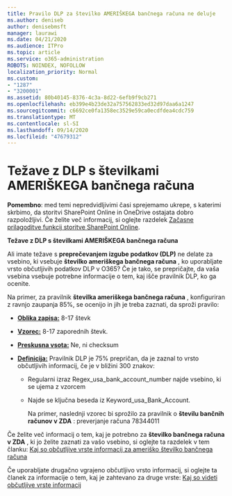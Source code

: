 ```yaml
---
title: Pravilo DLP za številko AMERIŠKEGA bančnega računa ne deluje
ms.author: deniseb
author: denisebmsft
manager: laurawi
ms.date: 04/21/2020
ms.audience: ITPro
ms.topic: article
ms.service: o365-administration
ROBOTS: NOINDEX, NOFOLLOW
localization_priority: Normal
ms.custom:
- "1287"
- "3200001"
ms.assetid: 80b40145-8376-4c3a-8d22-6efb9f9cb271
ms.openlocfilehash: eb399e4b23de32a757562833ed32d97daa6a1247
ms.sourcegitcommit: c6692ce0fa1358ec3529e59ca0ecdfdea4cdc759
ms.translationtype: MT
ms.contentlocale: sl-SI
ms.lasthandoff: 09/14/2020
ms.locfileid: "47679312"
---
```

# <a name="dlp-issues-with-us-bank-account-numbers"></a>Težave z DLP s številkami AMERIŠKEGA bančnega računa

**Pomembno**: med temi nepredvidljivimi časi sprejemamo ukrepe, s katerimi skrbimo, da storitvi SharePoint Online in OneDrive ostajata dobro razpoložljivi. Če želite več informacij, si oglejte razdelek [Začasne prilagoditve funkcij storitve SharePoint Online](https://aka.ms/ODSPAdjustments).

**Težave z DLP s številkami AMERIŠKEGA bančnega računa**

Ali imate težave s **preprečevanjem izgube podatkov (DLP)** ne delate za vsebino, ki vsebuje **številko ameriškega bančnega računa** , ko uporabljate vrsto občutljivih podatkov DLP v O365? Če je tako, se prepričajte, da vaša vsebina vsebuje potrebne informacije o tem, kaj išče pravilnik DLP, ko ga ocenite.
  
Na primer, za pravilnik **številka ameriškega bančnega računa** , konfiguriran z ravnjo zaupanja 85%, se ocenijo in jih je treba zaznati, da sproži pravilo:
  
- **[Oblika zapisa:](https://docs.microsoft.com/microsoft-365/compliance/sensitive-information-type-entity-definitions#format-77)** 8-17 števk

- **[Vzorec:](https://docs.microsoft.com/microsoft-365/compliance/sensitive-information-type-entity-definitions#pattern-77)** 8-17 zaporednih števk.

- **[Preskusna vsota:](https://docs.microsoft.com/microsoft-365/compliance/sensitive-information-type-entity-definitions#checksum-76)** Ne, ni checksum

- **[Definicija:](https://docs.microsoft.com/microsoft-365/compliance/sensitive-information-type-entity-definitions)** Pravilnik DLP je 75% prepričan, da je zaznal to vrsto občutljivih informacij, če je v bližini 300 znakov:

  - Regularni izraz Regex_usa_bank_account_number najde vsebino, ki se ujema z vzorcem

  - Najde se ključna beseda iz Keyword_usa_Bank_Account.

    Na primer, naslednji vzorec bi sprožilo za pravilnik o **številu bančnih računov v ZDA** : preverjanje računa 78344011

Če želite več informacij o tem, kaj je potrebno za **številko bančnega računa v ZDA** , ki jo želite zaznati za vašo vsebino, si oglejte ta razdelek v tem članku: [Kaj so občutljive vrste informacij za ameriško številko bančnega računa](https://docs.microsoft.com/microsoft-365/compliance/sensitive-information-type-entity-definitions#us-bank-account-number)
  
Če uporabljate drugačno vgrajeno občutljivo vrsto informacij, si oglejte ta članek za informacije o tem, kaj je zahtevano za druge vrste: [Kaj so videti občutljive vrste informacij](https://docs.microsoft.com/microsoft-365/compliance/sensitive-information-type-entity-definitions)
  